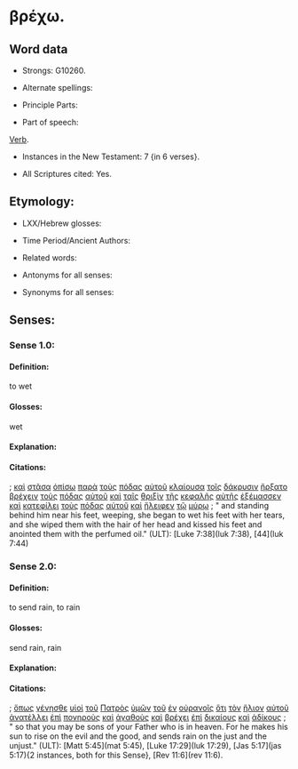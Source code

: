 # βρέχω.

<!-- Status: S2=NeedsFinalCheck -->
<!-- Lexica used for edits: LN MM -->

## Word data

* Strongs: G10260.


* Alternate spellings:
 

* Principle Parts: 

* Part of speech: 

[Verb](http://ugg.readthedocs.io/en/latest/verb.html). 

* Instances in the New Testament: 7 {in 6 verses}.

* All Scriptures cited: Yes.

## Etymology: 

* LXX/Hebrew glosses: 

* Time Period/Ancient Authors: 

* Related words: 

* Antonyms for all senses:

* Synonyms for all senses: 

## Senses:

### Sense  1.0: 

#### Definition: 

to wet

#### Glosses: 

wet

#### Explanation: 

#### Citations: 

; [καὶ](../G25320/01.md) [στᾶσα](../G24760/01.md) [ὀπίσω](../G36940/01.md) [παρὰ](../G38440/01.md) [τοὺς](../G35880/01.md) [πόδας](../G42280/01.md) [αὐτοῦ](../G08460/01.md) [κλαίουσα](../G27990/01.md) [τοῖς](../G35880/01.md) [δάκρυσιν](../G11440/01.md) [ἤρξατο](../G99999/01.md) [βρέχειν](../G10260/01.md) [τοὺς](../G35880/01.md) [πόδας](../G42280/01.md) [αὐτοῦ](../G08460/01.md) [καὶ](../G25320/01.md) [ταῖς](../G35880/01.md) [θριξὶν](../G23590/01.md) [τῆς](../G35880/01.md) [κεφαλῆς](../G27760/01.md) [αὐτῆς](../G08460/01.md) [ἐξέμασσεν](../G15910/01.md) [καὶ](../G25320/01.md) [κατεφίλει](../G27050/01.md) [τοὺς](../G35880/01.md) [πόδας](../G42280/01.md) [αὐτοῦ](../G08460/01.md) [καὶ](../G25320/01.md) [ἤλειφεν](../G02180/01.md) [τῷ](../G35880/01.md) [μύρῳ](../G34640/01.md)
; " and standing behind him near his feet, weeping, she began to wet his feet with her tears, and she wiped them with the hair of her head and kissed his feet and anointed them with the perfumed oil." (ULT): 
[Luke 7:38](luk 7:38), [44](luk 7:44)

### Sense  2.0: 

#### Definition: 

to send rain, to rain

#### Glosses: 

send rain, rain

#### Explanation: 

#### Citations: 

; [ὅπως](../G37040/01.md) [γένησθε](../G10960/01.md) [υἱοὶ](../G52070/01.md) [τοῦ](../G35880/01.md) [Πατρὸς](../G39620/01.md) [ὑμῶν](../G47710/01.md) [τοῦ](../G35880/01.md) [ἐν](../G17220/01.md) [οὐρανοῖς](../G37720/01.md) [ὅτι](../G37540/01.md) [τὸν](../G35880/01.md) [ἥλιον](../G22460/01.md) [αὐτοῦ](../G08460/01.md) [ἀνατέλλει](../G03930/01.md) [ἐπὶ](../G19090/01.md) [πονηροὺς](../G41900/01.md) [καὶ](../G25320/01.md) [ἀγαθοὺς](../G00180/01.md) [καὶ](../G25320/01.md) [βρέχει](../G10260/01.md) [ἐπὶ](../G19090/01.md) [δικαίους](../G13420/01.md) [καὶ](../G25320/01.md) [ἀδίκους](../G00940/01.md)
; " so that you may be sons of your Father who is in heaven. For he makes his sun to rise on the evil and the good, and sends rain on the just and the unjust." (ULT): 
[Matt 5:45](mat 5:45), [Luke 17:29](luk 17:29), [Jas 5:17](jas 5:17){2 instances, both for this Sense}, [Rev 11:6](rev 11:6).
